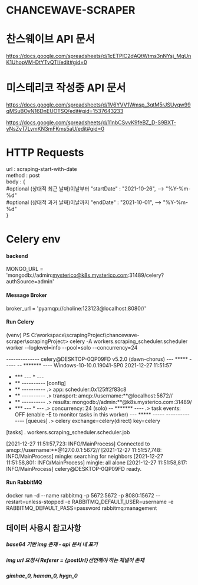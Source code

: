 # CHANCEWAVE-SCRAPER

# 찬스웨이브 API 문서  
https://docs.google.com/spreadsheets/d/1cETPlC2dAQtWtms3nNYsj_MgUnK1UhopVM-DtYTvQTI/edit#gid=0


# 미스테리코 작성중 API 문서  
https://docs.google.com/spreadsheets/d/1V6YVV1Wmsp_3gtM5rJSUyqw99qMSuBOyN16DnEUOTSQ/edit#gid=1537643233

https://docs.google.com/spreadsheets/d/11nbCSvvK9feBZ_D-S9BXT-yNsZyT7LymKN3mFKms5aU/edit#gid=0


# HTTP Requests

url : scraping-start-with-date  
method : post  
body : {  
    #optional  (상대적 최근 날짜)이날부터
    "startDate" : "2021-10-26",  --> "%Y-%m-%d"  
    #optional  (상대적 과거 날짜)이날까지
    "endDate" : "2021-10-01",  --> "%Y-%m-%d"  
}

#  

# Celery env
#### backend  
MONGO_URL = 'mongodb://admin:mysterico@k8s.mysterico.com:31489/celery?authSource=admin'  

#### Message Broker  
broker_url = 'pyamqp://choline:123123@localhost:8080//'  

#### Run Celery
(venv) PS C:\workspace\scrapingProject\chancewave-scraper\scrapingProject> celery -A workers.scraping_scheduler.scheduler worker --loglevel=info --pool=solo --concurrency=24

 -------------- celery@DESKTOP-0QP09FD v5.2.0 (dawn-chorus)
--- ***** -----
-- ******* ---- Windows-10-10.0.19041-SP0 2021-12-27 11:51:57
- *** --- * ---
- ** ---------- [config]
- ** ---------- .> app:         scheduler:0x125ff2f83c8
- ** ---------- .> transport:   amqp://username:**@localhost:5672//
- ** ---------- .> results:     mongodb://admin:**@k8s.mysterico.com:31489/
- *** --- * --- .> concurrency: 24 (solo)
-- ******* ---- .> task events: OFF (enable -E to monitor tasks in this worker)
--- ***** -----
 -------------- [queues]
                .> celery           exchange=celery(direct) key=celery


[tasks]
  . workers.scraping_scheduler.scheduler.job

[2021-12-27 11:51:57,723: INFO/MainProcess] Connected to amqp://username:**@127.0.0.1:5672//
[2021-12-27 11:51:57,748: INFO/MainProcess] mingle: searching for neighbors
[2021-12-27 11:51:58,801: INFO/MainProcess] mingle: all alone
[2021-12-27 11:51:58,817: INFO/MainProcess] celery@DESKTOP-0QP09FD ready.


#### Run RabbitMQ
docker run -d --name rabbitmq -p 5672:5672 -p 8080:15672 --restart=unless-stopped -e RABBITMQ_DEFAULT_USER=username -e RABBITMQ_DEFAULT_PASS=password rabbitmq:management  

## 데이터 사용시 참고사항

##### base64 기반 img 존재 - api 문서 내 표기
##### img url 요청시 Referer = {postUrl}선언해야 하는 채널이 존재 
##### gimhae_0, haman_0, hygn_0
